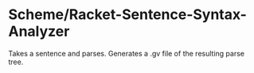 # Scheme/Racket-Sentence-Syntax-Analyzer
Takes a sentence and parses. Generates a .gv file of the resulting parse tree.
